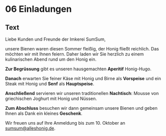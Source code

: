 # 06 Einladungen

## Text

Liebe Kunden und Freunde der Imkerei SumSum,

unsere Bienen waren diesen Sommer fleißig, der Honig fließt reichlich. Das möchten wir mit Ihnen feiern. Daher laden wir Sie herzlich zu einem kulinarischen Abend rund um den Honig ein.

**Zur Begrüssung** gibt es unseren hausgemachten **Aperitif** Honig-Hugo.

**Danach** erwarten Sie feiner Käse mit Honig und Birne als **Vorspeise** und ein Steak mit Honig und **Senf** als **Hauptspeise**.

**Anschließend** servieren wir unseren traditionellen **Nachtisch**: Mousse von griechischen Joghurt mit Honig und Nüssen.

**Zum Abschluss** besuchen wir dann gemeinsam unsere Bienen und geben Ihnen als Dank ein kleines **Geschenk**.

Wir freuen uns auf Ihre Anmeldung bis zum 10. Oktober an sumsum@alleshonig.de.



